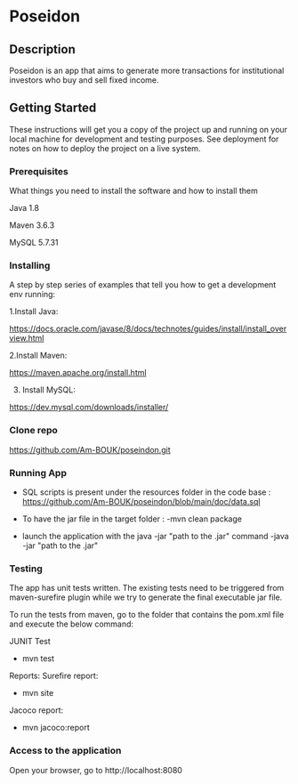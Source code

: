 # Poseidon

## Description
Poseidon is an app that aims to generate more transactions for institutional investors who buy and sell fixed income.

## Getting Started

These instructions will get you a copy of the project up and running on your local machine for development and testing purposes. See deployment for notes on how to deploy the project on a live system.


### Prerequisites

What things you need to install the software and how to install them

Java 1.8

Maven 3.6.3

MySQL 5.7.31

### Installing

A step by step series of examples that tell you how to get a development env running:

1.Install Java:

https://docs.oracle.com/javase/8/docs/technotes/guides/install/install_overview.html

2.Install Maven:

https://maven.apache.org/install.html

3. Install MySQL:

https://dev.mysql.com/downloads/installer/


### Clone repo
https://github.com/Am-BOUK/poseindon.git


### Running App

* SQL scripts is present under the resources folder in the code base :
  https://github.com/Am-BOUK/poseindon/blob/main/doc/data.sql

* To have the jar file in the target folder :
	-mvn clean package

* launch the application with the java -jar "path to the .jar" command
	-java -jar "path to the .jar"

### Testing

The app has unit tests written. The existing tests need to be triggered from maven-surefire plugin while we try to generate the final executable jar file. 

To run the tests from maven, go to the folder that contains the pom.xml file and execute the below command:

JUNIT Test
- mvn test


Reports:
Surefire report:
- mvn site

Jacoco report:
- mvn jacoco:report


### Access to the application
Open your browser, go to http://localhost:8080